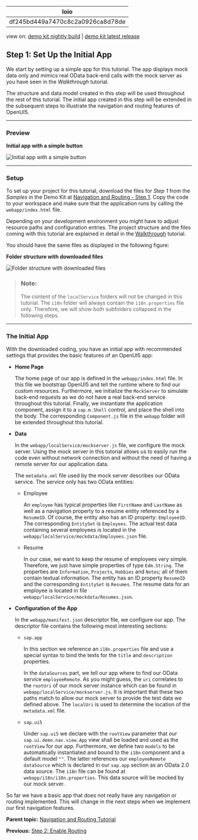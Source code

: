 <!-- loiodf245bd449a7470c8c2a0926ca8d78de -->

| loio |
| -----|
| df245bd449a7470c8c2a0926ca8d78de |

<div id="loio">

view on: [demo kit nightly build](https://sdk.openui5.org/nightly/#/topic/df245bd449a7470c8c2a0926ca8d78de) | [demo kit latest release](https://sdk.openui5.org/topic/df245bd449a7470c8c2a0926ca8d78de)</div>

## Step 1: Set Up the Initial App

We start by setting up a simple app for this tutorial. The app displays mock data only and mimics real OData back-end calls with the mock server as you have seen in the *Walkthrough* tutorial.

The structure and data model created in this step will be used throughout the rest of this tutorial. The initial app created in this step will be extended in the subsequent steps to illustrate the navigation and routing features of OpenUI5.

***

### Preview

   
  
**Initial app with a simple button**

 ![](images/loio2a2a2842b9734fc8800e1a8250f3f3f1_LowRes.png "Initial app with a simple button") 

***

### Setup

To set up your project for this tutorial, download the files for *Step 1* from the *Samples* in the Demo Kit at [Navigation and Routing - Step 1](https://sdk.openui5.org/entity/sap.ui.core.tutorial.navigation/sample/sap.ui.core.tutorial.navigation.01). Copy the code to your workspace and make sure that the application runs by calling the `webapp/index.html` file.

Depending on your development environment you might have to adjust resource paths and configuration entries. The project structure and the files coming with this tutorial are explained in detail in the [Walkthrough](Walkthrough_Tutorial_3da5f4b.md) tutorial.

You should have the same files as displayed in the following figure:

   
  
**Folder structure with downloaded files**

 ![](images/loiocf75e004d482434d90e2c108a224523e_HiRes.png "Folder structure with downloaded files") 

> ### Note:  
> The content of the `localService` folders will not be changed in this tutorial. The `i18n` folder will always contain the `i18n.properties` file only. Therefore, we will show both subfolders collapsed in the following steps.

***

### The Initial App

With the downloaded coding, you have an initial app with recommended settings that provides the basic features of an OpenUI5 app:

-   **Home Page**

    The home page of our app is defined in the `webapp/index.html` file. In this file we bootstrap OpenUI5 and tell the runtime where to find our custom resources. Furthermore, we initialize the `MockServer` to simulate back-end requests as we do not have a real back-end service throughout this tutorial. Finally, we instantiate the application component, assign it to a `sap.m.Shell` control, and place the shell into the body. The corresponding `Component.js` file in the `webapp` folder will be extended throughout this tutorial.

-   **Data**

    In the `webapp/localService/mockserver.js` file, we configure the mock server. Using the mock server in this tutorial allows us to easily run the code even without network connection and without the need of having a remote server for our application data.

    The `metadata.xml` file used by the mock server describes our OData service. The service only has two OData entities:

    -   Employee

        An `employee` has typical properties like `FirstName` and `LastName` as well as a navigation property to a resume entity referenced by a `ResumeID`. Of course, the entity also has an ID property: `EmployeeID`. The corresponding `EntitySet` is `Employees`. The actual test data containing several employees is located in the `webapp/localService/mockdata/Employees.json` file.

    -   Resume

        In our case, we want to keep the resume of employees very simple. Therefore, we just have simple properties of type `Edm.String`. The properties are `Information`, `Projects`, `Hobbies` and `Notes`; all of them contain textual information. The entity has an ID property `ResumeID` and the corresponding `EntitySet` is `Resumes`. The resume data for an employee is located in file `webapp/localService/mockdata/Resumes.json`.


-   **Configuration of the App**

    In the `webapp/manifest.json` descriptor file, we configure our app. The descriptor file contains the following most interesting sections:

    -   `sap.app`

        In this section we reference an `i18n.properties` file and use a special syntax to bind the texts for the `title` and `description` properties.

        In the `dataSources` part, we tell our app where to find our OData service `employeeRemote`. As you might guess, the `uri` correlates to the `rootUri` of our mock server instance which can be found in `webapp/localService/mockserver.js`. It is important that these two paths match to allow our mock server to provide the test data we defined above. The `localUri` is used to determine the location of the `metadata.xml` file.

    -   `sap.ui5`

        Under `sap.ui5` we declare with the `rootView` parameter that our `sap.ui.demo.nav.view.App` view shall be loaded and used as the `rootView` for our app. Furthermore, we define two `models` to be automatically instantiated and bound to the `i18n` component and a default model `""`. The latter references our `employeeRemote` `dataSource` which is declared in our `sap.app` section as an OData 2.0 data source. The `i18n` file can be found at `webapp/i18n/i18n.properties`. This data source will be mocked by our mock server.



So far we have a basic app that does not really have any navigation or routing implemented. This will change in the next steps when we implement our first navigation features.

**Parent topic:** [Navigation and Routing Tutorial](Navigation_and_Routing_Tutorial_1b6dcd3.md "OpenUI5 comes with a powerful routing API that helps you control the state of your application efficiently. This tutorial will illustrate all major features and APIs related to navigation and routing in OpenUI5 apps by creating a simple and easy to understand mobile app. It represents a set of best practices for applying the navigation and routing features of OpenUI5 to your applications.")

**Previous:** [Step 2: Enable Routing](Step_2_Enable_Routing_cf3c57c.md "In this step we will modify the app and introduce routing. Instead of having the home page of the app hard coded we will configure a router to wire multiple views together when our app is called. The routing configuration controls the application flow when the user triggers a navigation action or opens a link to the application directly.")

